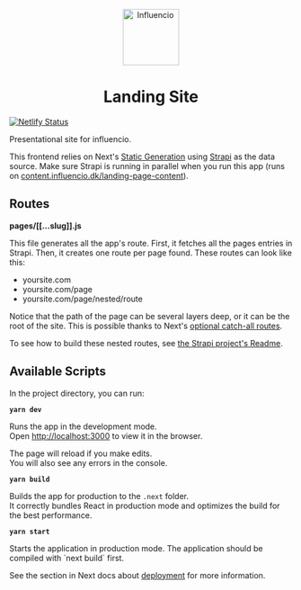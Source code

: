 <p align="center">
  <a href="https://influencio.dk">
    <img alt="Influencio" src="https://storage.googleapis.com/assets.influencio.dk/logo/influencio-logo.png" width="100" />
  </a>
</p>
<h1 align="center">
  Landing Site
</h1>

[![Netlify Status](https://api.netlify.com/api/v1/badges/e0205e20-2f37-4bd7-8045-384b7a8091e6/deploy-status)](https://app.netlify.com/sites/stoic-elion-2a4c72/deploys)

Presentational site for influencio.

This frontend relies on Next's [Static Generation](https://nextjs.org/docs/basic-features/pages) using [Strapi](https://strapi.io/) as the data source. Make sure Strapi is running in parallel when you run this app (runs on [content.influencio.dk/landing-page-content](https://content.influencio.dk/landing-page-content)).

## Routes

**pages/[[...slug]].js**

This file generates all the app's route. First, it fetches all the pages entries in Strapi. Then, it creates one route per page found. These routes can look like this:

* yoursite.com
* yoursite.com/page
* yoursite.com/page/nested/route

Notice that the path of the page can be several layers deep, or it can be the root of the site. This is possible thanks to Next's [optional catch-all routes](https://nextjs.org/docs/routing/dynamic-routes#optional-catch-all-routes).

To see how to build these nested routes, see [the Strapi project's Readme](../backend/README.md).

## Available Scripts

In the project directory, you can run:

**`yarn dev`**

Runs the app in the development mode.  
Open [http://localhost:3000](http://localhost:3000) to view it in the browser.

The page will reload if you make edits.  
You will also see any errors in the console.

**`yarn build`**

Builds the app for production to the `.next` folder.<br>
It correctly bundles React in production mode and optimizes the build for the best performance.

**`yarn start`**

Starts the application in production mode.
The application should be compiled with \`next build\` first.

See the section in Next docs about [deployment](https://nextjs.org/docs/deployment) for more
information.
